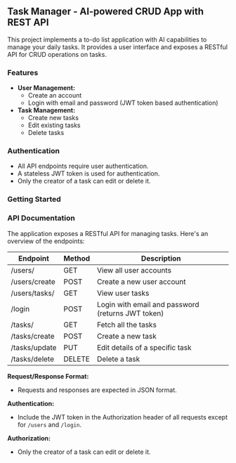 ## Task Manager - AI-powered CRUD App with REST API

This project implements a to-do list application with AI capabilities to manage your daily tasks. It provides a user interface and exposes a RESTful API for CRUD operations on tasks.

### Features

* **User Management:**
    * Create an account
    * Login with email and password (JWT token based authentication)
* **Task Management:**
    * Create new tasks
    * Edit existing tasks
    * Delete tasks

### Authentication

* All API endpoints require user authentication.
* A stateless JWT token is used for authentication.
* Only the creator of a task can edit or delete it.

### Getting Started

### API Documentation

The application exposes a RESTful API for managing tasks. Here's an overview of the endpoints:

| Endpoint | Method | Description |
|---|---|---|
| /users/ | GET | View all user accounts |
| /users/create | POST | Create a new user account |
| /users/tasks/ | GET | View user tasks |
| /login | POST | Login with email and password (returns JWT token) |
| /tasks/ | GET | Fetch all the tasks |
| /tasks/create | POST | Create a new task |
| /tasks/update | PUT | Edit details of a specific task |
| /tasks/delete | DELETE | Delete a task |

**Request/Response Format:**

* Requests and responses are expected in JSON format.

**Authentication:**

* Include the JWT token in the Authorization header of all requests except for `/users` and `/login`.

**Authorization:**

* Only the creator of a task can edit or delete it.
